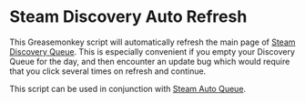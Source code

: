 # Steam Discovery Auto Refresh

This Greasemonkey script will automatically refresh the main page of [Steam Discovery Queue](https://store.steampowered.com/explore/). This is especially convenient if you empty your Discovery Queue for the day, and then encounter an update bug which would require that you click several times on refresh and continue.

This script can be used in conjunction with [Steam Auto Queue](https://github.com/woctezuma/Steam-Auto-Queue/tree/timer).

